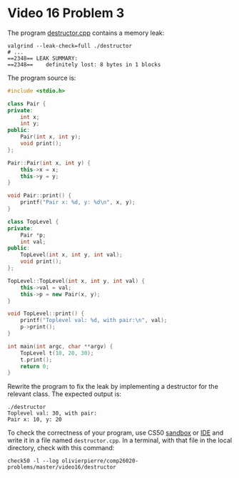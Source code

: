 # Video 16 Problem 3

The program [destructor.cpp](destructor.cpp) contains a memory leak:

```shell
valgrind --leak-check=full ./destructor
# ... 
==2348== LEAK SUMMARY:
==2348==    definitely lost: 8 bytes in 1 blocks

```

The program source is:

```cxx
#include <stdio.h>

class Pair {
private:
    int x;
    int y;
public:
    Pair(int x, int y);
    void print();
};

Pair::Pair(int x, int y) {
    this->x = x;
    this->y = y;
}

void Pair::print() {
    printf("Pair x: %d, y: %d\n", x, y);
}

class TopLevel {
private:
    Pair *p;
    int val;
public:
    TopLevel(int x, int y, int val);
    void print();
};

TopLevel::TopLevel(int x, int y, int val) {
    this->val = val;
    this->p = new Pair(x, y);
}

void TopLevel::print() {
    printf("Toplevel val: %d, with pair:\n", val);
    p->print();
}

int main(int argc, char **argv) {
    TopLevel t(10, 20, 30);
    t.print();
    return 0;
}
```

Rewrite the program to fix the leak by implementing a destructor for the
relevant class. The expected output is:

```shell
./destructor
Toplevel val: 30, with pair:
Pair x: 10, y: 20
```

To check the correctness of your program, use CS50 [sandbox](sandbox.cs50.io)
or [IDE](ide.cs50.io) and write it in a file named `destructor.cpp`. In a
terminal, with that file in the local directory, check with this command:
```shell
check50 -l --log olivierpierre/comp26020-problems/master/video16/destructor
```

